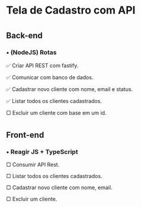 # Tela de Cadastro com API
#
## Back-end
### • (NodeJS) Rotas
✅ Criar API REST com fastify.

✅ Comunicar com banco de dados.

✅ Cadastrar novo cliente com nome, email e status.

✅  Listar todos os clientes cadastrados.

▢  Excluir um cliente com base em um id.
#
## Front-end
### • Reagir JS + TypeScript
▢  Consumir API Rest.

▢  Listar todos os clientes cadastrados.

▢  Cadastrar novo cliente com nome, email.

▢  Excluir um cliente.